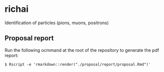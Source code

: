 # richai
Identification of particles (pions, muons, positrons)

## Proposal report 

Run the following ocmmand at the root of the repository to generate the pdf report:

`$ Rscript -e 'rmarkdown::render("./proposal/report/proposal.Rmd")'`
